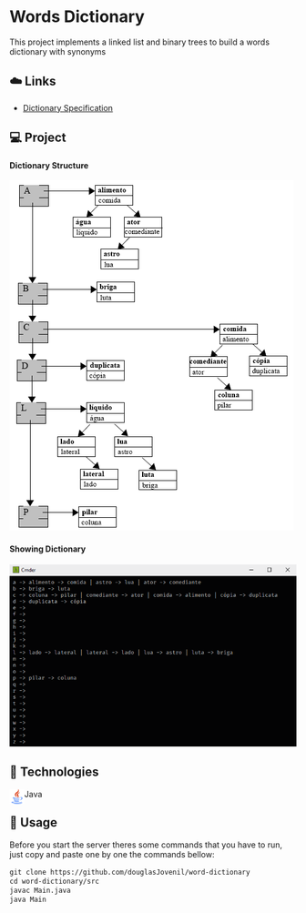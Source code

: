 # Words Dictionary

This project implements a linked list and binary trees to build a words dictionary with synonyms

## ☁️ Links

- [Dictionary Specification](docs/pdf/dictionary_specification.pdf)

## 💻 Project

#### Dictionary Structure

![Dictionary Structure](docs/images/01_dictionary_structure.png)

#### Showing Dictionary

![Showing Dictionary](docs/images/02_showing_dictionary.png)

## 🚀 Technologies

<img align="left" alt="Python" width="26px" src="docs/images/00_java.png" /> Java

## 🏃 Usage

Before you start the server theres some commands that you have to run, just copy and paste one by one the commands bellow:

```
git clone https://github.com/douglasJovenil/word-dictionary
cd word-dictionary/src
javac Main.java
java Main
```
